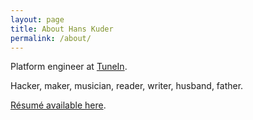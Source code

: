 ```yaml
---
layout: page
title: About Hans Kuder
permalink: /about/
---
```


Platform engineer at [TuneIn](https://tunein.com).

Hacker, maker, musician, reader, writer, husband, father.

[Résumé available here](/media/hanskuder_resume.pdf).